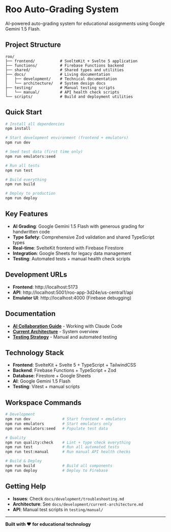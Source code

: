 # Roo Auto-Grading System

AI-powered auto-grading system for educational assignments using Google Gemini 1.5 Flash.

## Project Structure

```
roo/
├── frontend/           # SvelteKit + Svelte 5 application
├── functions/          # Firebase Functions backend  
├── shared/             # Shared types and utilities
├── docs/               # Living documentation
│   ├── development/    # Technical documentation
│   └── architecture/   # System design docs
├── testing/            # Manual testing scripts
│   └── manual/         # API health check scripts
└── scripts/            # Build and deployment utilities
```

## Quick Start

```bash
# Install all dependencies
npm install

# Start development environment (frontend + emulators)
npm run dev

# Seed test data (first time only)
npm run emulators:seed

# Run all tests
npm run test

# Build everything
npm run build

# Deploy to production
npm run deploy
```

## Key Features

- **AI Grading**: Google Gemini 1.5 Flash with generous grading for handwritten code
- **Type Safety**: Comprehensive Zod validation and shared TypeScript types
- **Real-time**: SvelteKit frontend with Firebase Firestore
- **Integration**: Google Sheets for legacy data management
- **Testing**: Automated tests + manual health check scripts

## Development URLs

- **Frontend**: http://localhost:5173
- **API**: http://localhost:5001/roo-app-3d24e/us-central1/api
- **Emulator UI**: http://localhost:4000 (Firebase debugging)

## Documentation

- **[AI Collaboration Guide](docs/development/ai-collaboration-guide.md)** - Working with Claude Code
- **[Current Architecture](docs/development/current-architecture.md)** - System overview
- **[Testing Strategy](testing/README.md)** - Manual and automated testing

## Technology Stack

- **Frontend**: SvelteKit + Svelte 5 + TypeScript + TailwindCSS
- **Backend**: Firebase Functions + TypeScript + Zod
- **Database**: Firestore + Google Sheets
- **AI**: Google Gemini 1.5 Flash
- **Testing**: Vitest + manual scripts

## Workspace Commands

```bash
# Development
npm run dev              # Start frontend + emulators
npm run emulators        # Start emulators only
npm run emulators:seed   # Populate test data

# Quality
npm run quality:check    # Lint + type check everything  
npm run test             # Run all automated tests
npm run test:manual      # Run manual API health checks

# Build & Deploy
npm run build            # Build all components
npm run deploy           # Deploy to Firebase
```

## Getting Help

- **Issues**: Check `docs/development/troubleshooting.md`
- **Architecture**: See `docs/development/current-architecture.md`
- **API**: Manual test scripts in `testing/manual/`

---

**Built with ❤️ for educational technology**